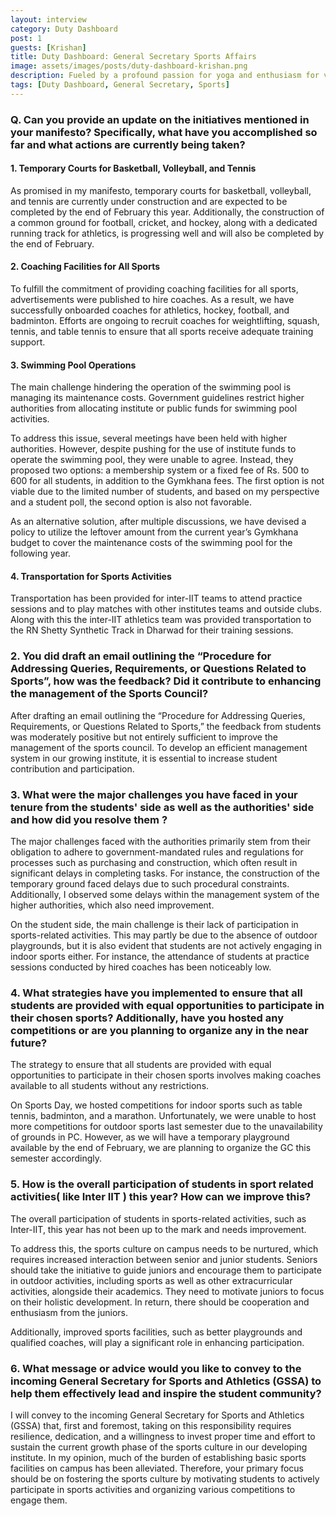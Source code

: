 ```yaml
---
layout: interview
category: Duty Dashboard
post: 1
guests: [Krishan]
title: Duty Dashboard: General Secretary Sports Affairs
image: assets/images/posts/duty-dashboard-krishan.png
description: Fueled by a profound passion for yoga and enthusiasm for various athletic endeavors, Krishan highly values honoring all sports and uplifting fellow athletes. Each competition provided him with a chance to push his limits, gain insights from fellow competitors, and delve into the lively essence of sportsmanship. This rich array of experiences inspired him to dedicate himself to building a nurturing athletic community where every individual's journey is acknowledged and celebrated. So read on to find out what the GSSA had said about his endeavors and the responsibilities he had carried to better the sports background in the institution.
tags: [Duty Dashboard, General Secretary, Sports]
---
```


### Q. Can you provide an update on the initiatives mentioned in your manifesto? Specifically, what have you accomplished so far and what actions are currently being taken?

#### 1. Temporary Courts for Basketball, Volleyball, and Tennis
As promised in my manifesto, temporary courts for basketball, volleyball, and tennis are currently under construction and are expected to be completed by the end of February this year. Additionally, the construction of a common ground for football, cricket, and hockey, along with a dedicated running track for athletics, is progressing well and will also be completed by the end of February.

#### 2. Coaching Facilities for All Sports

To fulfill the commitment of providing coaching facilities for all sports, advertisements were published to hire coaches. As a result, we have successfully onboarded coaches for athletics, hockey, football, and badminton. Efforts are ongoing to recruit coaches for weightlifting, squash, tennis, and table tennis to ensure that all sports receive adequate training support.

#### 3. Swimming Pool Operations

The main challenge hindering the operation of the swimming pool is managing its maintenance costs. Government guidelines restrict higher authorities from allocating institute or public funds for swimming pool activities.

To address this issue, several meetings have been held with higher authorities. However, despite pushing for the use of institute funds to operate the swimming pool, they were unable to agree. Instead, they proposed two options: a membership system or a fixed fee of Rs. 500 to 600 for all students, in addition to the Gymkhana fees. The first option is not viable due to the limited number of students, and based on my perspective and a student poll, the second option is also not favorable.

As an alternative solution, after multiple discussions, we have devised a policy to utilize the leftover amount from the current year’s Gymkhana budget to cover the maintenance costs of the swimming pool for the following year.


#### 4. Transportation for Sports Activities

Transportation has been provided for inter-IIT teams to attend practice sessions and to play matches with other institutes teams and outside clubs. Along with this the inter-IIT athletics team was provided transportation to the RN Shetty Synthetic Track in Dharwad for their training sessions.

### 2. You did draft an email outlining the “Procedure for Addressing Queries, Requirements, or Questions Related to Sports”, how was the feedback? Did it contribute to enhancing the management of the Sports Council?   

After drafting an email outlining the “Procedure for Addressing Queries, Requirements, or Questions Related to Sports,” the feedback from students was moderately positive but not entirely sufficient to improve the management of the sports council. To develop an efficient management system in our growing institute, it is essential to increase student contribution and participation.

### 3.	What were the major challenges you have faced in your tenure from the students' side as well as the authorities' side and how did you resolve them ?

The major challenges faced with the authorities primarily stem from their obligation to adhere to government-mandated rules and regulations for processes such as purchasing and construction, which often result in significant delays in completing tasks. For instance, the construction of the temporary ground faced delays due to such procedural constraints. Additionally, I observed some delays within the management system of the higher authorities, which also need improvement.

On the student side, the main challenge is their lack of participation in sports-related activities. This may partly be due to the absence of outdoor playgrounds, but it is also evident that students are not actively engaging in indoor sports either. For instance, the attendance of students at practice sessions conducted by hired coaches has been noticeably low.

### 4.	What strategies have you implemented to ensure that all students are provided with equal  opportunities to participate in their chosen sports? Additionally, have you hosted any competitions or are you planning to organize any in the near future?

The strategy to ensure that all students are provided with equal opportunities to participate in their chosen sports involves making coaches available to all students without any restrictions.

On Sports Day, we hosted competitions for indoor sports such as table tennis, badminton, and a marathon. Unfortunately, we were unable to host more competitions for outdoor sports last semester due to the unavailability of grounds in PC. However, as we will have a temporary playground available by the end of February, we are planning to organize the GC this semester accordingly.

### 5.	How is the overall participation of students in sport related activities( like Inter IIT ) this year? How can we improve this?

The overall participation of students in sports-related activities, such as Inter-IIT, this year has not been up to the mark and needs improvement.

To address this, the sports culture on campus needs to be nurtured, which requires increased interaction between senior and junior students. Seniors should take the initiative to guide juniors and encourage them to participate in outdoor activities, including sports as well as other extracurricular activities, alongside their academics. They need to motivate juniors to focus on their holistic development. In return, there should be cooperation and enthusiasm from the juniors.

Additionally, improved sports facilities, such as better playgrounds and qualified coaches, will play a significant role in enhancing participation.

### 6.	What message or advice would you like to convey to the incoming General Secretary for Sports and Athletics (GSSA) to help them effectively lead and inspire the student community?

I will convey to the incoming General Secretary for Sports and Athletics (GSSA) that, first and foremost, taking on this responsibility requires resilience, dedication, and a willingness to invest proper time and effort to sustain the current growth phase of the sports culture in our developing institute. In my opinion, much of the burden of establishing basic sports facilities on campus has been alleviated. Therefore, your primary focus should be on fostering the sports culture by motivating students to actively participate in sports activities and organizing various competitions to engage them.
